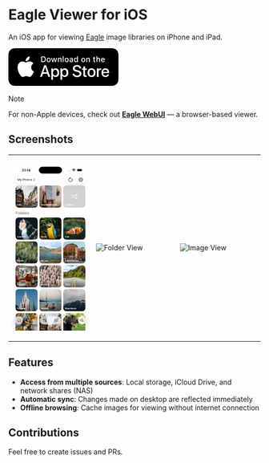 # Eagle Viewer for iOS

An iOS app for viewing [Eagle](https://jp.eagle.cool/) image libraries on iPhone and iPad.

[<img src="docs/assets/appstore.png" alt="App Store" height="75">](https://apps.apple.com/us/app/eagle-viewer/id6751750244?uo=4)

> [!NOTE]
> For non-Apple devices, check out **[Eagle WebUI](https://github.com/naamiru/eagle-webui)** — a browser-based viewer.

## Screenshots

<table>
<tr>
<td width="33%">

![Home View](docs/assets/readme/home.en.png)

</td>
<td width="33%">

![Folder View](docs/assets/readme/folder.en.png)

</td>

<td width="33%">

![Image View](docs/assets/readme/image.en.png)

</td>
</tr>
</table>

## Features

- **Access from multiple sources**: Local storage, iCloud Drive, and network shares (NAS)
- **Automatic sync**: Changes made on desktop are reflected immediately
- **Offline browsing**: Cache images for viewing without internet connection

## Contributions

Feel free to create issues and PRs.

